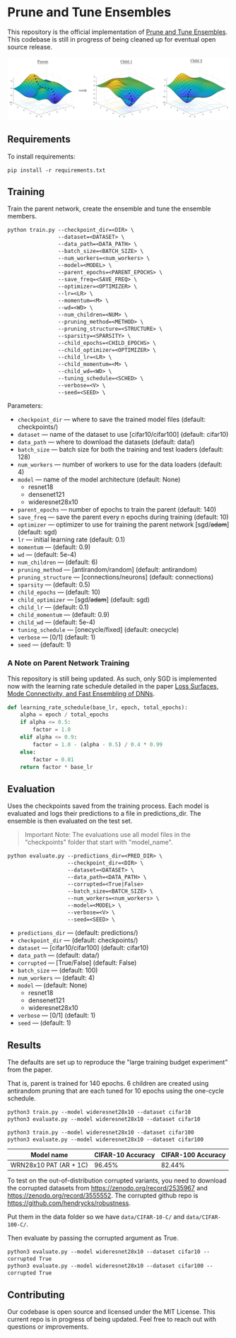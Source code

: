 # Prune and Tune Ensembles

This repository is the official implementation of [Prune and Tune Ensembles](#). This codebase is still in progress of being cleaned up for eventual open source release.

![Landscape Visual](./figures/landscape-visual.png)

<!-- ![Anti-Random Networks](./figures/antirandom-networks.png) -->

## Requirements

To install requirements:

```setup
pip install -r requirements.txt
```

## Training

Train the parent network, create the ensemble and tune the ensemble members.

```train
python train.py --checkpoint_dir=<DIR> \
                --dataset=<DATASET> \
                --data_path=<DATA_PATH> \
                --batch_size=<BATCH_SIZE> \
                --num_workers=<num_workers> \
                --model=<MODEL> \
                --parent_epochs=<PARENT_EPOCHS> \
                --save_freq=<SAVE_FREQ> \
                --optimizer=<OPTIMIZER> \
                --lr=<LR> \
                --momentum=<M> \
                --wd=<WD> \
                --num_children=<NUM> \
                --pruning_method=<METHOD> \
                --pruning_structure=<STRUCTURE> \
                --sparsity=<SPARSITY> \
                --child_epochs=<CHILD_EPOCHS> \
                --child_optimizer=<OPTIMIZER> \
                --child_lr=<LR> \
                --child_momentum=<M> \
                --child_wd=<WD> \
                --tuning_schedule=<SCHED> \
                --verbose=<V> \
                --seed=<SEED> \
```

Parameters:

- `checkpoint_dir` &mdash; where to save the trained model files (default: checkpoints/)
- `dataset` &mdash; name of the dataset to use [cifar10/cifar100] (default: cifar10)
- `data_path` &mdash; where to download the datasets (default: data/)
- `batch_size` &mdash; batch size for both the training and test loaders (default: 128)
- `num_workers` &mdash; number of workers to use for the data loaders (default: 4)
- `model` &mdash; name of the model architecture (default: None)
  - resnet18
  - densenet121
  - wideresnet28x10
- `parent_epochs` &mdash; number of epochs to train the parent (default: 140)
- `save_freq` &mdash; save the parent every n epochs during training (default: 10)
- `optimizer` &mdash; optimizer to use for training the parent network [sgd/~~adam~~] (default: sgd)
- `lr` &mdash; initial learning rate (default: 0.1)
- `momentum` &mdash; (default: 0.9)
- `wd` &mdash; (default: 5e-4)
- `num_children` &mdash; (default: 6)
- `pruning_method` &mdash; [antirandom/random] (default: antirandom)
- `pruning_structure` &mdash; [connections/neurons] (default: connections)
- `sparsity` &mdash; (default: 0.5)
- `child_epochs` &mdash; (default: 10)
- `child_optimizer` &mdash; [sgd/~~adam~~] (default: sgd)
- `child_lr` &mdash; (default: 0.1)
- `child_momentum` &mdash; (default: 0.9)
- `child_wd` &mdash; (default: 5e-4)
- `tuning_schedule` &mdash; [onecycle/fixed] (default: onecycle)
- `verbose` &mdash; [0/1] (default: 1)
- `seed` &mdash; (default: 1)

### A Note on Parent Network Training

This repository is still being updated. As such, only SGD is implemented now with the learning rate schedule detailed in the paper [Loss Surfaces, Mode Connectivity, and Fast Ensembling of DNNs](https://arxiv.org/abs/1802.10026).

```python
def learning_rate_schedule(base_lr, epoch, total_epochs):
    alpha = epoch / total_epochs
    if alpha <= 0.5:
        factor = 1.0
    elif alpha <= 0.9:
        factor = 1.0 - (alpha - 0.5) / 0.4 * 0.99
    else:
        factor = 0.01
    return factor * base_lr
```

## Evaluation

Uses the checkpoints saved from the training process. Each model is evaluated and logs their predictions to a file in predictions_dir. The ensemble is then evaluated on the test set.

> Important Note: The evaluations use all model files in the "checkpoints" folder that start with "model_name".

```evaluate
python evaluate.py --predictions_dir=<PRED_DIR> \
                   --checkpoint_dir=<DIR> \
                   --dataset=<DATASET> \
                   --data_path=<DATA_PATH> \
                   --corrupted=<True|False>
                   --batch_size=<BATCH_SIZE> \
                   --num_workers=<num_workers> \
                   --model=<MODEL> \
                   --verbose=<V> \
                   --seed=<SEED> \
```

- `predictions_dir` &mdash; (default: predictions/)
- `checkpoint_dir` &mdash; (default: checkpoints/)
- `dataset` &mdash; [cifar10/cifar100] (default: cifar10)
- `data_path` &mdash; (default: data/)
- `corrupted` &mdash; [True/False] (default: False)
- `batch_size` &mdash; (default: 100)
- `num_workers` &mdash; (default: 4)
- `model` &mdash; (default: None)
  - resnet18
  - densenet121
  - wideresnet28x10
- `verbose` &mdash; [0/1] (default: 1)
- `seed` &mdash; (default: 1)

## Results

The defaults are set up to reproduce the "large training budget experiment" from the paper.

That is, parent is trained for 140 epochs. 6 children are created using antirandom pruning that are each tuned for 10 epochs using the one-cycle schedule.

```reproduce
python3 train.py --model wideresnet28x10 --dataset cifar10
python3 evaluate.py --model wideresnet28x10 --dataset cifar10
```

```reproduce
python3 train.py --model wideresnet28x10 --dataset cifar100
python3 evaluate.py --model wideresnet28x10 --dataset cifar100
```

| Model name             | CIFAR-10 Accuracy | CIFAR-100 Accuracy |
| ---------------------- | ----------------- | ------------------ |
| WRN28x10 PAT (AR + 1C) | 96.45%            | 82.44%             |

To test on the out-of-distribution corrupted variants, you need to download the corrupted datasets from https://zenodo.org/record/2535967 and https://zenodo.org/record/3555552. The corrupted github repo is https://github.com/hendrycks/robustness.

Put them in the data folder so we have `data/CIFAR-10-C/` and `data/CIFAR-100-C/`.

Then evaluate by passing the corrupted argument as True.

```reproduce
python3 evaluate.py --model wideresnet28x10 --dataset cifar10 --corrupted True
python3 evaluate.py --model wideresnet28x10 --dataset cifar100 --corrupted True
```

## Contributing

Our codebase is open source and licensed under the MIT License. This current repo is in progress of being updated. Feel free to reach out with questions or improvements.
